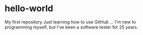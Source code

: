 # hello-world
My first repository
Just learning how to use GitHub ... I'm new to programming myself, but I've been a software tester for 25 years.
